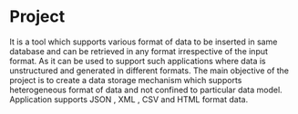 # Project
It is a tool which supports various format of data to be inserted in same database and can be retrieved in any format irrespective of the input format. As it can be used to support such applications where data is unstructured and generated in different formats. The main objective of the project is to create a data storage mechanism which supports heterogeneous format of data and not confined to particular data model. Application supports JSON , XML , CSV and HTML format data.
